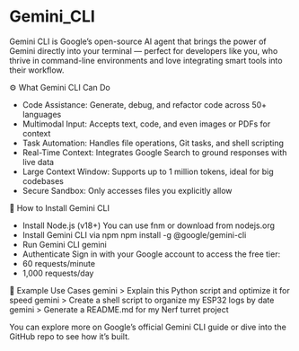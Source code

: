 # Gemini_CLI

Gemini CLI is Google’s open-source AI agent that brings the power of Gemini directly into your terminal — perfect for developers like you, who thrive in command-line environments and love integrating smart tools into their workflow.

⚙️ What Gemini CLI Can Do
- Code Assistance: Generate, debug, and refactor code across 50+ languages
- Multimodal Input: Accepts text, code, and even images or PDFs for context
- Task Automation: Handles file operations, Git tasks, and shell scripting
- Real-Time Context: Integrates Google Search to ground responses with live data
- Large Context Window: Supports up to 1 million tokens, ideal for big codebases
- Secure Sandbox: Only accesses files you explicitly allow

🚀 How to Install Gemini CLI
- Install Node.js (v18+)
You can use fnm or download from nodejs.org
- Install Gemini CLI via npm
npm install -g @google/gemini-cli
- Run Gemini CLI
gemini
- Authenticate
Sign in with your Google account to access the free tier:
- 60 requests/minute
- 1,000 requests/day

🧠 Example Use Cases
gemini > Explain this Python script and optimize it for speed
gemini > Create a shell script to organize my ESP32 logs by date
gemini > Generate a README.md for my Nerf turret project



You can explore more on Google’s official Gemini CLI guide or dive into the GitHub repo to see how it’s built.
